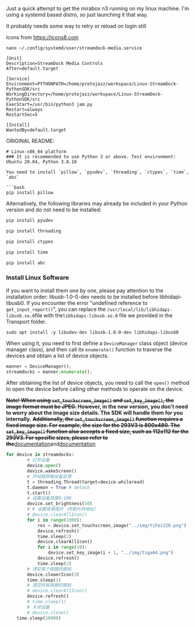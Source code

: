 Just a quick attempt to get the mirabox n3 running on my linux machine. 
I'm using a systemd based distro, so just launching it that way. 

It probably needs some way to retry or reload on login still


Icons from https://icons8.com



`nano ~/.config/systemd/user/streamdock-media.service `

```
[Unit]
Description=StreamDock Media Controls
After=default.target

[Service]
Environment=PYTHONPATH=/home/protojazz/workspace/Linux-StreamDock-PythonSDK/src
WorkingDirectory=/home/protojazz/workspace/Linux-StreamDock-PythonSDK/src
ExecStart=/usr/bin/python3 jam.py
Restart=always
RestartSec=5

[Install]
WantedBy=default.target
```


ORIGINAL README: 

```
# Linux-x86_64 platform
### It is recommended to use Python 3 or above. Test environment: Ubuntu 20.04, Python 3.8.10

You need to install `pillow`, `pyudev`, `threading`, `ctypes`, `time`, `abc`

```bash
pip install pillow
```

Alternatively, the following libraries may already be included in your Python version and do not need to be installed:

```bash
pip install pyudev
```
```bash
pip install threading
```
```bash
pip install ctypes
```
```bash
pip install time
```
```bash
pip install abc
```

### Install Linux Software

If you want to install them one by one, please pay attention to the installation order: libusb-1.0-0-dev needs to be installed before libhidapi-libusb0.
If you encounter the error "undefined reference to `get_input_report()`", you can replace the `/usr/local/lib/libhidapi-libusb.so.0`file with the`libhidapi-libusb.so.0` file we provided in the Transport folder.

```
sudo apt install -y libudev-dev libusb-1.0-0-dev libhidapi-libusb0
```

When using it, you need to first define a `DeviceManager` class object (device manager class), and then call its `enumerate()` function to traverse the devices and obtain a list of device objects.

```py
manner = DeviceManager();
streamdocks = manner.enumerate();
```

After obtaining the list of device objects, you need to call the `open()` method to open the device before calling other methods to operate on the device.

**~~Note! When using `set_touchscreen_image()` and `set_key_image()`, the image format must be JPEG.~~ **However**, in the new version, you don't need to worry about the image size details. The SDK will handle them for you internally.**
**~~Additionally, the `set_touchscreen_image()` function requires a fixed image size. For example, the size for the 293V3 is 800x480. The `set_key_image()` function also accepts a fixed size, such as 112x112 for the 293V3. For specific sizes, please refer to the~~**[documentation](https://creator.key123.vip/en/windows/websocket/events-sent.html#setkeyimg)and[documentation](https://creator.key123.vip/en/windows/websocket/events-sent.html#setbackgroundimg)

```py
for device in streamdocks:
        # 打开设备
        device.open()
        device.wakeScreen()
        # 开线程获取设备反馈
        t = threading.Thread(target=device.whileread)
        t.daemon = True # detach
        t.start()
        # 设置设备亮度0-100
        device.set_brightness(50)
        # # 设置背景图片（传图片的地址）
        # device.clearAllIcon()
        for i in range(1000):
            res = device.set_touchscreen_image("../img/YiFei320.png")
            device.refresh()
            time.sleep(2)
            device.clearAllIcon()
            for i in range(10):
                device.set_key_image(i + 1, "../img/tiga64.png")
            device.refresh()
            time.sleep(2)
        # 清空某个按键的图标
        device.cleaerIcon(3)
        time.sleep(1)
        # 清空所有按键的图标
        # device.clearAllIcon()
        device.refresh()
        # time.sleep(1)
        # 关闭设备
        # device.close()
    time.sleep(10000)
```
